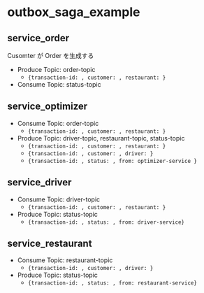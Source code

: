 # outbox_saga_example

## service_order

Cusomter が Order を生成する

* Produce Topic: order-topic
    * `{transaction-id: , customer: , restaurant: }`
* Consume Topic: status-topic

## service_optimizer

* Consume Topic: order-topic
    * `{transaction-id: , customer: , restaurant: }`
* Produce Topic: driver-topic, restaurant-topic, status-topic
    * `{transaction-id: , customer: , restaurant: }`
    * `{transaction-id: , customer: , driver: }`
    * `{transaction-id: , status: , from: optimizer-service }`

## service_driver

* Consume Topic: driver-topic
    * `{transaction-id: , customer: , restaurant: }`
* Produce Topic: status-topic
    * `{transaction-id: , status: , from: driver-service}`

## service_restaurant

* Consume Topic: restaurant-topic
    * `{transaction-id: , customer: , driver: }`
* Produce Topic: status-topic
    * `{transaction-id: , status: , from: restaurant-service}`

